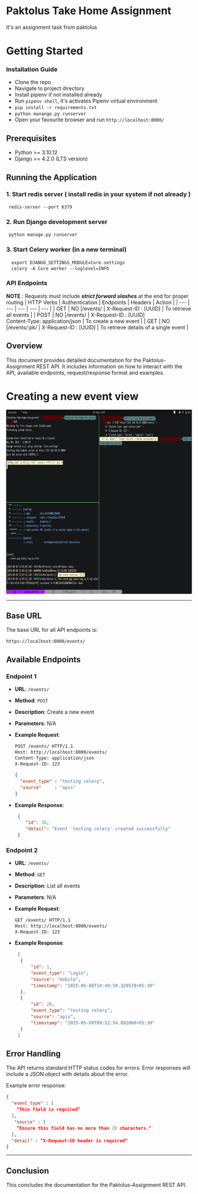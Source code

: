 # Paktolus Take Home Assignment
It's an assignment task from paktolus

# Getting Started

### Installation Guide
* Clone the repo
* Navigate to project directory
* Install pipenv if not installed already
* Run `pipenv shell`, it's activates Pipenv virtual environment
* `pip install -r requirements.txt`
* `python manange.py runserver`
* Open your favourite browser and run `http://localhost:8000/`

## Prerequisites

- Python >= 3.10.12
- Django == 4.2.0 (LTS version)

## Running the Application
### 1. Start redis server ( install redis in your system if not already )
```
 redis-server --port 6379
```
### 2. Run Django development server
```
 python manage.py runserver
```
### 3. Start Celery worker (in a new terminal)
```
  export DJANGO_SETTINGS_MODULE=Core.settings
  celery -A Core worker --loglevel=INFO
```

### API Endpoints
<b>NOTE</b> : Requests must include <i><b>strict forward slashes</b></i> at the end for proper routing
| HTTP Verbs | Authentication | Endpoints | Headers | Action |
| --- | --- | --- | --- | --- |
| GET |  NO |/events/ | X-Request-ID : [UUID] | To retrieve all events |
| POST | NO |/events/  | X-Request-ID : [UUID]<br>Content-Type: application/json	 | To create a new event |
| GET |  NO |/events/:pk/ | X-Request-ID : [UUID] | To retrieve details of a single event |


## Overview
This document provides detailed documentation for the Paktolus-Assignment REST API. It includes information on how to interact with the API, available endpoints, request/response format and examples.

#  Creating a new event view
<p align="center">
  <a href="https://shub.pythonanywhere.com/profile">
    <img alt="Celery-Success" 
         src="https://raw.githubusercontent.com/Shubhansh-Simple/Paktolus-Assignment/refs/heads/main/Screenshots/Celery-Execution-Success.png"
         height="500" width="900" /> 
  </a>
</p>

<hr>

## Base URL

The base URL for all API endpoints is:

```
https://localhost:8000/events/
```

## Available Endpoints

### Endpoint 1

- **URL**: `/events/`
- **Method**: `POST`
- **Description**: Create a new event
- **Parameters**: N/A

- **Example Request**:
  ```http
  POST /events/ HTTP/1.1
  Host: http://localhost:8000/events/
  Content-Type: application/json
  X-Request-ID: 123
  ```
  ```json
  {
    "event_type" : "testing celery",
    "source"     : "apis"
  }
  
  ```
- **Example Response**:
  ```json
   {
      "id": 26,
      "detail": "Event 'testing celery' created successfully"
   }
  ```


### Endpoint 2

- **URL**: `/events/`
- **Method**: `GET`
- **Description**: List all events
- **Parameters**: N/A

- **Example Request**:
  ```http
  GET /events/ HTTP/1.1
  Host: http://localhost:8000/events/
  X-Request-ID: 123
  ```

- **Example Response**:
  ```json
   [
    {
        "id": 1,
        "event_type": "Login",
        "source": "mobile",
        "timestamp": "2025-05-08T14:49:50.329578+05:30"
    },
    {
        "id": 26,
        "event_type": "testing celery",
        "source": "apis",
        "timestamp": "2025-05-09T09:52:54.892060+05:30"
    }
   ]
  ```

## Error Handling

The API returns standard HTTP status codes for errors. Error responses will include a JSON object with details about the error.

Example error response:

```json
{
  "event_type" : [
    “This field is required“
  ],
   "source" : [
    “Ensure this field has no more than 20 characters.“
  ],
  "detail" : “X-Request-ID header is required“
}
```
<hr>

## Conclusion

This concludes the documentation for the Paktolus-Assignment REST API.

